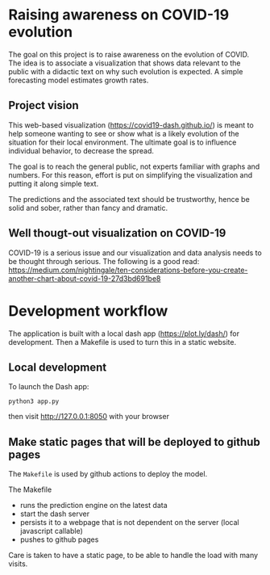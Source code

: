 # Raising awareness on COVID-19 evolution

The goal on this project is to raise awareness on the evolution of COVID.
The idea is to associate a visualization that shows data relevant to the
public with a didactic text on why such evolution is expected. A
simple forecasting model estimates growth rates.

## Project vision

This web-based visualization (https://covid19-dash.github.io/) is meant
to help someone wanting to see or show what is a likely evolution of the
situation for their local environment. The ultimate goal is to influence
individual behavior, to decrease the spread.

The goal is to reach the general public, not experts familiar with graphs
and numbers. For this reason, effort is put on simplifying the
visualization and putting it along simple text.

The predictions and the associated text should be trustworthy, hence be
solid and sober, rather than fancy and dramatic.

## Well thougt-out visualization on COVID-19

COVID-19 is a serious issue and our visualization and data analysis needs
to be thought through serious. The following is a good read:
https://medium.com/nightingale/ten-considerations-before-you-create-another-chart-about-covid-19-27d3bd691be8

# Development workflow

The application is built with a local dash app (https://plot.ly/dash/)
for development. Then a Makefile is used to turn this in a static
website.

## Local development

To launch the Dash app:

```
python3 app.py
```

then visit http://127.0.0.1:8050 with your browser

## Make static pages that will be deployed to github pages

The `Makefile` is used by github actions to deploy the model.

The Makefile
* runs the prediction engine on the latest data
* start the dash server
* persists it to a webpage that is not dependent on the server (local
  javascript callable)
* pushes to github pages

Care is taken to have a static page, to be able to handle the load with
many visits.
